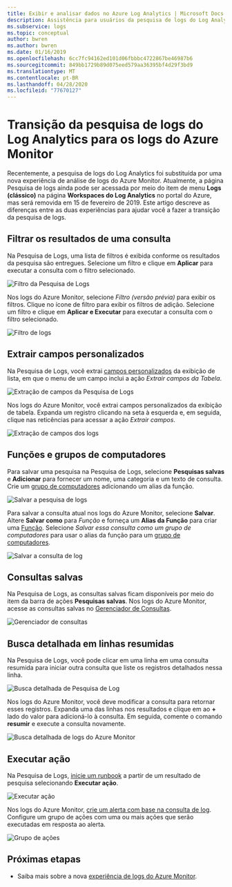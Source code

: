 ```yaml
---
title: Exibir e analisar dados no Azure Log Analytics | Microsoft Docs
description: Assistência para usuários da pesquisa de logs do Log Analytics à experiência de consulta de log do Azure Monitor.
ms.subservice: logs
ms.topic: conceptual
author: bwren
ms.author: bwren
ms.date: 01/16/2019
ms.openlocfilehash: 6cc7fc94162ed101d06fbbbc4722867be46987b6
ms.sourcegitcommit: 849bb1729b89d075eed579aa36395bf4d29f3bd9
ms.translationtype: MT
ms.contentlocale: pt-BR
ms.lasthandoff: 04/28/2020
ms.locfileid: "77670127"
---
```

# <a name="transition-from-log-analytics-log-search-to-azure-monitor-logs"></a>Transição da pesquisa de logs do Log Analytics para os logs do Azure Monitor
Recentemente, a pesquisa de logs do Log Analytics foi substituída por uma nova experiência de análise de logs do Azure Monitor. Atualmente, a página Pesquisa de logs ainda pode ser acessada por meio do item de menu **Logs (clássico)** na página **Workspaces do Log Analytics** no portal do Azure, mas será removida em 15 de fevereiro de 2019. Este artigo descreve as diferenças entre as duas experiências para ajudar você a fazer a transição da pesquisa de logs. 

## <a name="filter-results-of-a-query"></a>Filtrar os resultados de uma consulta
Na Pesquisa de Logs, uma lista de filtros é exibida conforme os resultados da pesquisa são entregues. Selecione um filtro e clique em **Aplicar** para executar a consulta com o filtro selecionado.

![Filtro da Pesquisa de Logs](media/log-search-transition/filter-log-search.png)

Nos logs do Azure Monitor, selecione *Filtro (versão prévia)* para exibir os filtros. Clique no ícone de filtro para exibir os filtros de adição. Selecione um filtro e clique em **Aplicar e Executar** para executar a consulta com o filtro selecionado.

![Filtro de logs](media/log-search-transition/filter-logs.png)

## <a name="extract-custom-fields"></a>Extrair campos personalizados 
Na Pesquisa de Logs, você extrai [campos personalizados](../platform/custom-fields.md) da exibição de lista, em que o menu de um campo inclui a ação _Extrair campos da Tabela_.

![Extração de campos da Pesquisa de Logs](media/log-search-transition/extract-fields-log-search.png)

Nos logs do Azure Monitor, você extrai campos personalizados da exibição de tabela. Expanda um registro clicando na seta à esquerda e, em seguida, clique nas reticências para acessar a ação _Extrair campos_.

![Extração de campos dos logs](media/log-search-transition/extract-fields-logs.png)

## <a name="functions-and-computer-groups"></a>Funções e grupos de computadores
Para salvar uma pesquisa na Pesquisa de Logs, selecione **Pesquisas salvas** e **Adicionar** para fornecer um nome, uma categoria e um texto de consulta. Crie um [grupo de computadores](../platform/computer-groups.md) adicionando um alias da função.

![Salvar a pesquisa de logs](media/log-search-transition/save-search-log-search.png)

Para salvar a consulta atual nos logs do Azure Monitor, selecione **Salvar**. Altere **Salvar como** para _Função_ e forneça um **Alias da Função** para criar uma [Função](functions.md). Selecione _Salvar essa consulta como um grupo de computadores_ para usar o alias da função para um [grupo de computadores](../platform/computer-groups.md).

![Salvar a consulta de log](media/log-search-transition/save-query-logs.png)

## <a name="saved-queries"></a>Consultas salvas
Na Pesquisa de Logs, as consultas salvas ficam disponíveis por meio do item da barra de ações **Pesquisas salvas**. Nos logs do Azure Monitor, acesse as consultas salvas no [Gerenciador de Consultas](../log-query/get-started-portal.md#save-queries).

![Gerenciador de consultas](media/log-search-transition/query-explorer.png)

## <a name="drill-down-on-summarized-rows"></a>Busca detalhada em linhas resumidas
Na Pesquisa de Logs, você pode clicar em uma linha em uma consulta resumida para iniciar outra consulta que liste os registros detalhados nessa linha.

![Busca detalhada de Pesquisa de Log](media/log-search-transition/drilldown-search.png)

Nos logs do Azure Monitor, você deve modificar a consulta para retornar esses registros. Expanda uma das linhas nos resultados e clique em ao **+** lado do valor para adicioná-lo à consulta. Em seguida, comente o comando **resumir** e execute a consulta novamente.

![Busca detalhada de logs do Azure Monitor](media/log-search-transition/drilldown-logs.png)

## <a name="take-action"></a>Executar ação
Na Pesquisa de Logs, [inicie um runbook](take-action.md) a partir de um resultado de pesquisa selecionando **Executar ação**.

![Executar ação](media/log-search-transition/take-action-log-search.png)

Nos logs do Azure Monitor, [crie um alerta com base na consulta de log](../platform/alerts-log.md). Configure um grupo de ações com uma ou mais ações que serão executadas em resposta ao alerta.

![Grupo de ações](media/log-search-transition/action-group.png)

## <a name="next-steps"></a>Próximas etapas

- Saiba mais sobre a nova [experiência de logs do Azure Monitor](get-started-portal.md).
